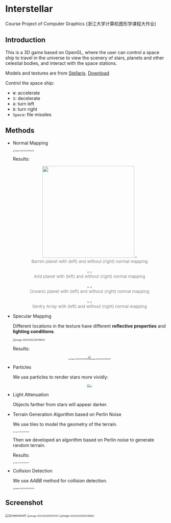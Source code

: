 # Interstellar
Course Project of Computer Graphics (浙江大学计算机图形学课程大作业)

## Introduction

This is a 3D game based on OpenGL, where the user can control a space ship to travel in the universe to view the scenery of stars, planets and other celestial bodies, and interact with the space stations.

Models and textures are from [Stellaris](https://www.paradoxinteractive.com/games/stellaris/). [Download](https://drive.google.com/file/d/1y_UD9X9rJGYQY0Etfk2Bv6yJDovEarTk/view?usp=share_link)

Control the space ship:

- `W`: accelerate
- `S`: decelerate
- `A`: turn left
- `D`: turn right
- `Space`: file missiles

## Methods

- Normal Mapping

  <img src="images/image-20221202231954215.png" alt="image-20221202231954215" style="zoom: 33%;" />

  Results:

  <p>
      <center>
          <img src="images/image-20221202232531407.png" style="width: 30vw;">
          <img src="images/image-20221202232635820.png" style="zoom: 30%;">
      </center>
      <center><font color="#808080" size=2>Barren planet with (left) and without (right) normal mapping</font></center>
  </p>

  <p>
      <center>
          <img src="images/image-20221202232929398.png" style="zoom: 30%;">
          <img src="images/image-20221202232944255.png" style="zoom: 30%;">
      </center>
      <center><font color="#808080" size=2>Arid planet with (left) and without (right) normal mapping</font></center>
  </p>

  <p>
      <center>
          <img src="images/image-20221202233152219.png" style="zoom: 30%;">
          <img src="images/image-20221202233233339.png" style="zoom: 30%;">
      </center>
      <center><font color="#808080" size=2>Oceanic planet with (left) and without (right) normal mapping</font></center>
  </p>

  <p>
      <center>
          <img src="images/image-20221202233319021.png" style="zoom: 30%;">
          <img src="images/image-20221202233754749.png" style="zoom: 30%;">
      </center>
      <center><font color="#808080" size=2>Sentry Array with (left) and without (right) normal mapping</font></center>
  </p>

- Specular Mapping

  Different locations in the texture have different **reflective properties** and **lighting conditions**.

  <img src="images/image-20221202232146012.png" alt="image-20221202232146012" style="zoom: 50%;" />

  Results:

  <center><img src="images/Pic1.png" style="zoom: 50%;" /></center>

  <center><img src="images/image-20221202234118502.png" alt="image-20221202234118502" style="zoom: 33%;" /><img src="images/image-20221202234150218.png" alt="image-20221202234150218" style="zoom: 33%;" /></center>

- Particles

  We use particles to render stars more vividly:

  <center><img src="images/image-20221202234609867.png" style="zoom: 60%;"><img src="images/image-20221202234729695.png" style="zoom: 38%;"></center>

- Light Attenuation

  Objects farther from stars will appear darker.

- Terrain Generation Algorithm based on Perlin Noise

  We use tiles to model the geometry of the terrain.

  <img src="images/image-20221202235109746.png" alt="image-20221202235109746" style="zoom: 25%;" />

  Then we developed an algorithm based on Perlin noise to generate random terrain.

  Results:

  <img src="images/image-20221202235529301.png" alt="image-20221202235529301" style="zoom: 25%;" />

- Collision Detection

  We use *AABB* method for collision detection.

  <img src="images/image-20221202235705109.png" alt="image-20221202235705109" style="zoom:33%;" />

## Screenshot

<img src="images/Screenshot1.png" alt="Screenshot1" style="zoom: 67%;" />

<img src="images/image-20221203000113101.png" alt="image-20221203000113101" style="zoom: 50%;" />

<img src="images/image-20221203000318462.png" alt="image-20221203000318462" style="zoom:53%;" />
